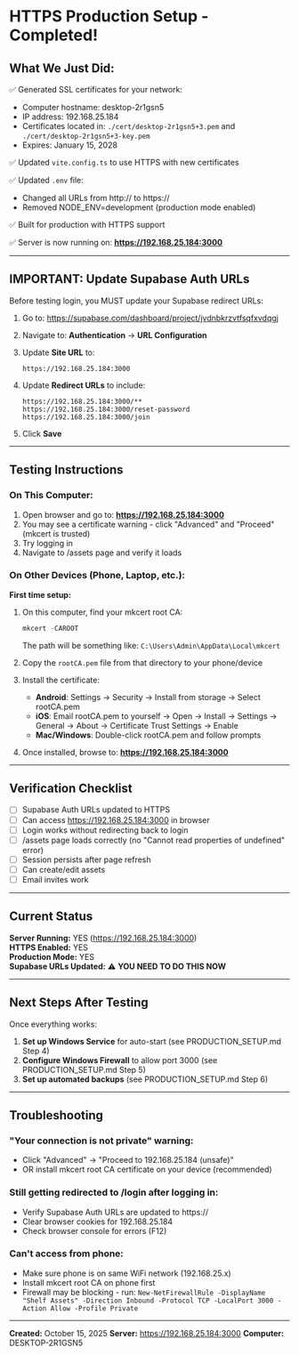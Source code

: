 # HTTPS Production Setup - Completed!

## What We Just Did:

✅ Generated SSL certificates for your network:
- Computer hostname: desktop-2r1gsn5
- IP address: 192.168.25.184  
- Certificates located in: `./cert/desktop-2r1gsn5+3.pem` and `./cert/desktop-2r1gsn5+3-key.pem`
- Expires: January 15, 2028

✅ Updated `vite.config.ts` to use HTTPS with new certificates

✅ Updated `.env` file:
- Changed all URLs from http:// to https://
- Removed NODE_ENV=development (production mode enabled)

✅ Built for production with HTTPS support

✅ Server is now running on: **https://192.168.25.184:3000**

---

## IMPORTANT: Update Supabase Auth URLs

Before testing login, you MUST update your Supabase redirect URLs:

1. Go to: https://supabase.com/dashboard/project/jvdnbkrzvtfsqfxvdqgj

2. Navigate to: **Authentication** → **URL Configuration**

3. Update **Site URL** to:
   ```
   https://192.168.25.184:3000
   ```

4. Update **Redirect URLs** to include:
   ```
   https://192.168.25.184:3000/**
   https://192.168.25.184:3000/reset-password
   https://192.168.25.184:3000/join
   ```

5. Click **Save**

---

## Testing Instructions

### On This Computer:

1. Open browser and go to: **https://192.168.25.184:3000**
2. You may see a certificate warning - click "Advanced" and "Proceed" (mkcert is trusted)
3. Try logging in
4. Navigate to /assets page and verify it loads

### On Other Devices (Phone, Laptop, etc.):

**First time setup:**

1. On this computer, find your mkcert root CA:
   ```powershell
   mkcert -CAROOT
   ```
   The path will be something like: `C:\Users\Admin\AppData\Local\mkcert`

2. Copy the `rootCA.pem` file from that directory to your phone/device

3. Install the certificate:
   - **Android**: Settings → Security → Install from storage → Select rootCA.pem
   - **iOS**: Email rootCA.pem to yourself → Open → Install → Settings → General → About → Certificate Trust Settings → Enable
   - **Mac/Windows**: Double-click rootCA.pem and follow prompts

4. Once installed, browse to: **https://192.168.25.184:3000**

---

## Verification Checklist

- [ ] Supabase Auth URLs updated to HTTPS
- [ ] Can access https://192.168.25.184:3000 in browser
- [ ] Login works without redirecting back to login
- [ ] /assets page loads correctly (no "Cannot read properties of undefined" error)
- [ ] Session persists after page refresh
- [ ] Can create/edit assets
- [ ] Email invites work

---

## Current Status

**Server Running:** YES (https://192.168.25.184:3000)  
**HTTPS Enabled:** YES  
**Production Mode:** YES  
**Supabase URLs Updated:** ⚠️ **YOU NEED TO DO THIS NOW**

---

## Next Steps After Testing

Once everything works:

1. **Set up Windows Service** for auto-start (see PRODUCTION_SETUP.md Step 4)
2. **Configure Windows Firewall** to allow port 3000 (see PRODUCTION_SETUP.md Step 5)
3. **Set up automated backups** (see PRODUCTION_SETUP.md Step 6)

---

## Troubleshooting

### "Your connection is not private" warning:
- Click "Advanced" → "Proceed to 192.168.25.184 (unsafe)"
- OR install mkcert root CA certificate on your device (recommended)

### Still getting redirected to /login after logging in:
- Verify Supabase Auth URLs are updated to https://
- Clear browser cookies for 192.168.25.184
- Check browser console for errors (F12)

### Can't access from phone:
- Make sure phone is on same WiFi network (192.168.25.x)
- Install mkcert root CA on phone first
- Firewall may be blocking - run: `New-NetFirewallRule -DisplayName "Shelf Assets" -Direction Inbound -Protocol TCP -LocalPort 3000 -Action Allow -Profile Private`

---

**Created:** October 15, 2025
**Server:** https://192.168.25.184:3000
**Computer:** DESKTOP-2R1GSN5
